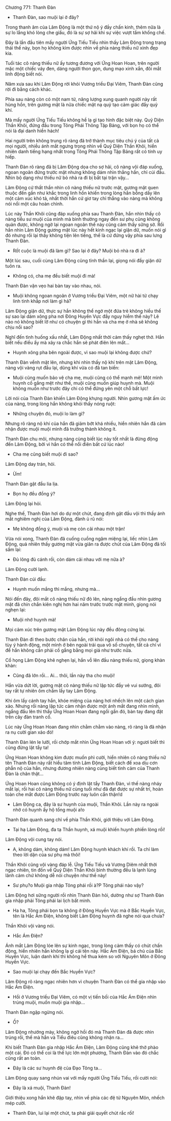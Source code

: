 




Chương 771: Thanh Đàn


- Thanh Đàn, sao muội lại ở đây?

Trong thanh âm của Lâm Động là một thứ nộ ý đầy chấn kinh, thêm nữa là sự lo lắng khó lòng che giấu, đó là sự sợ hãi khi sự việc vượt tầm khống chế.

Đây là lần đầu tiên mấy người Ứng Tiếu Tiếu nhìn thấy Lâm Động trong trạng thái thế này, bọn họ không kìm được nhìn về phía nàng thiếu nữ xinh đẹp kia.

Tuổi tác cô nàng thiếu nữ ấy tương đương với Ứng Hoan Hoan, trên người mặc một chiếc váy đen, dáng người thon gọn, dung mạo xinh xắn, đôi mắt linh động biết nói.

Năm xưa sau khi Lâm Động rời khỏi Vương triều Đại Viêm, Thanh Đàn cũng rời đi bằng cách khác.

Phía sau nàng còn có một nam tử, năng lượng xung quanh người này rất hùng hồn, trên gương mặt là nửa chiếc mặt nạ quỷ tạo cảm giác đầy quỷ khí.

Mà mấy người Ứng Tiếu Tiếu không hề lạ gì tạo hình đặc biệt này. Quỷ Diện Thần Khôi, đứng đầu trong Tông Phái Thông Tập Bảng, với bọn họ có thể nói là đại danh hiển hách!

Hai người trên không trung rõ ràng đã trở thành mục tiêu chú ý của tất cả mọi người, nhiều ánh mắt ngưng trọng nhìn về Quỷ Diện Thần Khôi, hiển nhiên danh tiếng hạng nhất trong Tông Phái Thông Tập Bảng rất có tính uy hiếp.

Thanh Đàn rõ ràng đã bị Lâm Động dọa cho sợ hãi, cô nàng vội đáp xuống, ngoan ngoãn đứng trước mặt nhưng không dám nhìn thẳng hắn, chỉ cúi đầu. Nhìn bộ dạng như thiếu nữ bỏ nhà ra đi bị bắt tại trận vậy…

Lâm Động cứ thất thần nhìn cô nàng thiếu nữ trước mặt, gương mặt quen thuộc đến gần như khắc trong linh hồn khiến trong lòng hắn bỗng dấy lên một cảm xúc khó tả, nhất thời hắn cứ giơ tay chỉ thẳng vào nàng mà không nói nổi một câu hoàn chỉnh.

Lúc này Thần Khôi cũng đáp xuống phía sau Thanh Đàn, hắn nhìn thấy cô nàng tiểu sư muội của mình mà bình thường ngay đến sư phụ cũng không quản được, không ngờ lại ngoan ngoãn thế này cũng cảm thấy sững sờ. Rồi hắn nhìn Lâm Động gương mặt lúc này hết kinh ngạc lại giận dữ, muốn nói gì đó nhưng rồi lại thấy không tiện lên tiếng, thế là cứ đứng vậy phía sau lưng Thanh Đàn.

- Rốt cuộc là muội đã làm gì? Sao lại ở đây? Muội bỏ nhà ra đi à?

Một lúc sau, cuối cùng Lâm Động cũng tỉnh thần lại, giọng nói đầy giận dữ tuôn ra.

- Không có, cha mẹ đều biết muội đi mà!

Thanh Đàn vặn vẹo hai bàn tay vào nhau, nói.

- Muội không ngoan ngoãn ở Vương triều Đại Viêm, một nữ hài tử chạy linh tinh khắp nơi làm gì hả?

Lâm Động giận dữ, thực sự hắn không thể ngờ một đứa trẻ không hiểu thế sự sao lại dám xông pha nơi Đông Huyền Vực đầy nguy hiểm thế này? Lẽ nào nó không biết lỡ như có chuyện gì thì hắn và cha mẹ ở nhà sẽ không chịu nổi sao?

Nghĩ đến tình huống xấu nhất, Lâm Động nhất thời cảm thấy nghẹt thở. Hắn biết nếu điều ấy mà xảy ra chắc hắn sẽ phát điên lên mất…

- Huynh xông pha bên ngoài được, vì sao muội lại không được chứ?

Thanh Đàn vểnh mặt lên, nhưng khi nhìn thấy nộ khí trên mặt Lâm Động, nàng vội vàng rụt đầu lại, dũng khí vừa có đã tan biến:

- Muội cũng muốn bảo vệ cha mẹ, muội cũng có thể mạnh mẽ! Một mình huynh cố gắng mệt như thế, muội cũng muốn giúp huynh mà. Muội không muốn như trước đây chi có thể đứng yên một chỗ bất lực!

Lời nói của Thanh Đàn khiến Lâm Động khựng người. Nhìn gương mặt ấm ức của nàng, trong lòng hắn không khỏi thấy nóng ruột:

- Những chuyện đó, muội lo làm gì?

Nhưng rõ ràng nộ khí của hắn đã giảm bớt khá nhiều, hiển nhiên hắn đã cảm nhận được muội muội mình đã trưởng thành không ít.

Thanh Đàn chu môi, nhưng nàng cùng biết lúc này tốt nhất là đừng động đến Lâm Động, bởi vì hắn có thể nổi điên bất cứ lúc nào!

- Cha mẹ cũng biết muội đi sao?

Lâm Động day trán, hỏi.

- Ừm!

Thanh Đàn gật đầu lia lịa.

- Bọn họ đều đồng ý?

Lâm Động lại hỏi.

Nghe thế, Thanh Đàn hơi do dự một chút, đang định gật đầu vội thì thấy ánh mắt nghiêm nghị của Lâm Động, đành ủ rũ nói:

- Mẹ không đồng ý, muội và mẹ còn cãi nhau một trận!

Vừa nói xong, Thanh Đàn đã cuống cuồng ngậm miệng lại, liếc nhìn Lâm Động, quả nhiên thấy gương mặt vừa giãn ra được chút của Lâm Động đã tối sầm lại:

- Đủ lông đủ cánh rồi, còn dám cãi nhau với mẹ nữa à?

Lâm Động cười lạnh.

Thanh Đàn cúi đầu:

- Huynh muốn mắng thì mắng, nhưng mà…

Nói đến đây, đôi mắt cô nàng thiếu nữ đỏ lên, nàng ngẩng đầu nhìn gương mặt đã chín chắn kiên nghị hơn hai năm trước trước mặt mình, giọng nói nghẹn lại:

- Muội nhớ huynh mà!

Mọi cảm xúc trên gương mặt Lâm Động lúc này đều đông cứng lại.

Thanh Đàn đi theo bước chân của hắn, rời khỏi ngôi nhà có thể cho nàng tùy ý hành động, một mình ở bên ngoài trải qua vô số chuyện, tất cả chỉ vì để hắn không cần phải cố gắng bằng mọi giá như trước nữa.

Cổ họng Lâm Động khẽ nghẹn lại, hắn vỗ lên đầu nàng thiếu nữ, giọng khàn khàn:

- Cũng đã lớn rồi… Ai… thôi, lần này tha cho muội!

Hắn vừa dứt lời, gương mặt cô nàng thiếu nữ lập tức đầy vẻ vui sướng, đôi tay rất tự nhiên ôm chầm lấy tay Lâm Động.

Khi ôm lấy cánh tay hắn, khóe miệng của nàng hơi nhếch lên một cách gian xảo. Nhưng rồi nàng lập tức cảm nhận được một ánh mắt đang nhìn mình, ngẩng đầu lên thì thấy Ứng Hoan Hoan đang ngồi gần đó, bàn tay đang đặt trên cây đàn tranh cổ.

Lúc này Ứng Hoan Hoan đang nhìn chằm chằm vào nàng, rõ ràng là đã nhận ra nụ cười gian xảo đó!

Thanh Đàn lén le lưỡi, rồi chớp mắt nhìn Ứng Hoan Hoan với ý: ngươi biết thì cũng đừng lật tẩy ta!

Ứng Hoan Hoan không kìm được muốn phì cười, hiển nhiên cô nàng thiếu nữ tên Thanh Đàn này rất hiểu tâm tính Lâm Động, biết cách để xoa dịu cơn phẫn nộ của hắn, nhưng đương nhiên nàng cùng biết tình cảm của Thanh Đàn là chân thật…

Ứng Hoan Hoan cũng không có ý định lật tẩy Thanh Đàn, vì thế nàng nháy mắt lại, rồi hai cô nàng thiếu nữ cùng tuổi như đã đạt được sự nhất trí, hoàn toàn che mắt được Lâm Động trước nay luôn cẩn thận!d

- Lâm Động ca, đây là sư huynh của muội, Thần Khôi. Lần này ra ngoài nhờ có huynh ấy hộ tống muội a!o

Thanh Đàn quanh sang chỉ về phía Thần Khôi, giới thiệu với Lâm Động.

- Tại hạ Lâm Động, đa tạ Thần huynh, xá muội khiến huynh phiền lòng rồi!

Lâm Động vội cung tay nói.

- A, không dám, không dám! Lâm Động huynh khách khí rồi. Ta chỉ làm theo lời dặn của sư phụ mà thôi!

Thần Khôi cũng vội vàng đáp lễ. Ứng Tiếu Tiếu và Vương Diêm nhất thời ngạc nhiên, tin đồn về Quỷ Diện Thần Khôi bình thường đều là lạnh lùng lãnh cảm chứ không dễ nói chuyện như thế này!

- Sư phụ?o Muội gia nhập Tông phái rồi à?P Tông phái nào vậy?

Lâm Động hơi sững người rồi nhìn Thanh Đàn hỏi, dường như sợ Thanh Đàn gia nhập phải Tông phái lai lịch bất minh.

- Ha ha, Tông phái bọn ta không ở Đông Huyền Vực mà ở Bắc Huyền Vực, tên là Hắc Ám Điện, không biết Lâm Động huynh đã nghe nói qua chưa?

Thần Khôi vội vàng nói.

- Hắc Ám Điện?

Ánh mắt Lâm Động lóe lên sự kinh ngạc, trong lòng cảm thấy có chút chấn động, hiển nhiên hắn không lạ gì cái tên này. Hắc Ám Điện, bá chủ của Bắc Huyền Vực, luận danh khí thì không hề thua kém so với Nguyên Môn ở Đông Huyền Vực.

- Sao muội lại chạy đến Bắc Huyền Vực?

Lâm Động rõ ràng ngạc nhiên hơn vì chuyện Thanh Đàn có thể gia nhập vào Hắc Ám Điện.

- Hồi ở Vương triều Đại Viêm, có một vị tiền bối của Hắc Ám Điện nhìn trúng muội, muốn muội gia nhập…

Thanh Đàn ngập ngừng nói.

- Ồ?

Lâm Động nhướng mày, không ngờ hồi đó mà Thanh Đàn đã được nhìn trúng rồi, thế mà hắn và Tiểu điêu cũng không nhận ra…

Khi biết Thanh Đàn gia nhập Hắc Ám Điện, Lâm Động cũng khẽ thở phào một cái. Đó có thể coi là thế lực lớn một phương, Thanh Đàn vào đó chắc cũng rất an toàn.

- Đây là các sư huynh đệ của Đạo Tông ta…

Lâm Động quay sang nhún vai với mấy người Ứng Tiếu Tiếu, rồi cười nói:

- Đây là xá muội, Thanh Đàn!

Giới thiệu xong hắn khẽ đập tay, nhìn về phía các đệ tử Nguyên Môn, nhếch mép cười.

- Thanh Đàn, lui lại một chút, ta phải giải quyết chút rắc rối!




